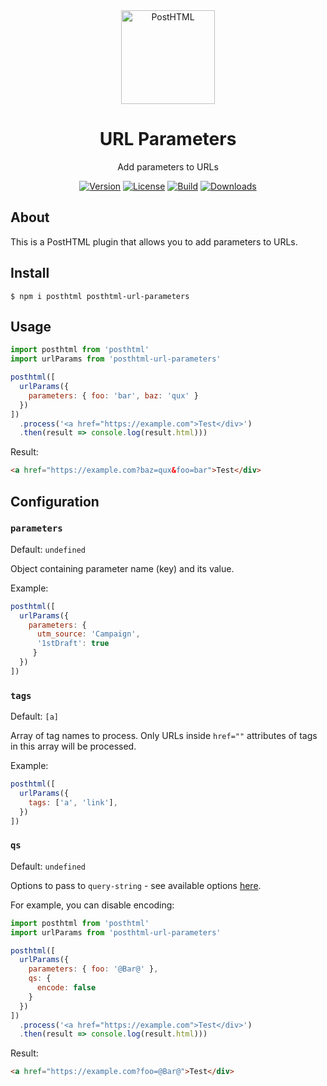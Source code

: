 <div align="center">
  <img width="150" height="150" title="PostHTML" src="https://posthtml.github.io/posthtml/logo.svg">
  <h1>URL Parameters</h1>
  <p>Add parameters to URLs</p>

  [![Version][npm-version-shield]][npm]
  [![License][license-shield]][license]
  [![Build][github-ci-shield]][github-ci]
  [![Downloads][npm-stats-shield]][npm-stats]
</div>

## About

This is a PostHTML plugin that allows you to add parameters to URLs.

## Install

```
$ npm i posthtml posthtml-url-parameters
```

## Usage

```js
import posthtml from 'posthtml'
import urlParams from 'posthtml-url-parameters'

posthtml([
  urlParams({
    parameters: { foo: 'bar', baz: 'qux' }
  })
])
  .process('<a href="https://example.com">Test</div>')
  .then(result => console.log(result.html)))
```

Result:

```html
<a href="https://example.com?baz=qux&foo=bar">Test</div>
```

## Configuration

### `parameters`

Default: `undefined`

Object containing parameter name (key) and its value.

Example:

```js
posthtml([
  urlParams({
    parameters: { 
      utm_source: 'Campaign',
      '1stDraft': true      
     }
  })
])
```

### `tags`

Default: `[a]`

Array of tag names to process. Only URLs inside `href=""` attributes of tags in this array will be processed.

Example:

```js
posthtml([
  urlParams({
    tags: ['a', 'link'],
  })
])
```

### `qs`

Default: `undefined`

Options to pass to `query-string` - see available options [here](https://github.com/sindresorhus/query-string#stringifyobject-options).

For example, you can disable encoding:

```js
import posthtml from 'posthtml'
import urlParams from 'posthtml-url-parameters'

posthtml([
  urlParams({
    parameters: { foo: '@Bar@' },
    qs: {
      encode: false
    }
  })
])
  .process('<a href="https://example.com">Test</div>')
  .then(result => console.log(result.html)))
```

Result:

```html
<a href="https://example.com?foo=@Bar@">Test</div>
```

[npm]: https://www.npmjs.com/package/posthtml-url-parameters
[npm-version-shield]: https://img.shields.io/npm/v/posthtml-url-parameters.svg
[npm-stats]: http://npm-stat.com/charts.html?package=posthtml-url-parameters
[npm-stats-shield]: https://img.shields.io/npm/dt/posthtml-url-parameters.svg
[github-ci]: https://github.com/posthtml/posthtml-url-parameters/actions
[github-ci-shield]: https://img.shields.io/github/workflow/status/posthtml/posthtml-url-parameters/Node.js%20CI
[license]: ./license
[license-shield]: https://img.shields.io/npm/l/posthtml-url-parameters.svg
